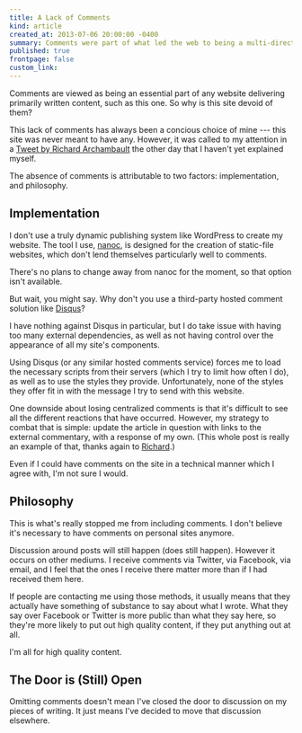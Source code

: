 ```yaml
---
title: A Lack of Comments
kind: article
created_at: 2013-07-06 20:00:00 -0400
summary: Comments were part of what led the web to being a multi-directional communications medium. So why don't I have any here?
published: true
frontpage: false
custom_link: 
---
```


<p class="article-intro">Comments are viewed as being an essential part of any website delivering primarily written content, such as this one. So why is this site devoid of them?</p>

This lack of comments has always been a concious choice of mine --- this site was never meant to have any. However, it was called to my attention in a [Tweet by Richard Archambault](https://twitter.com/richardmtl/status/353190233967296512) the other day that I haven't yet explained myself.

The absence of comments is attributable to two factors: implementation, and philosophy.

## Implementation

I don't use a truly dynamic publishing system like WordPress to create my website. The tool I use, [nanoc](http://nanoc.ws), is designed for the creation of static-file websites, which don't lend themselves particularly well to comments.

There's no plans to change away from nanoc for the moment, so that option isn't available.

But wait, you might say. Why don't you use a third-party hosted comment solution like [Disqus](http://disqus.com/)?

I have nothing against Disqus in particular, but I do take issue with having too many external dependencies, as well as not having control over the appearance of all my site's components.

Using Disqus (or any similar hosted comments service) forces me to load the necessary scripts from their servers (which I try to limit how often I do), as well as to use the styles they provide. Unfortunately, none of the styles they offer fit in with the message I try to send with this website.

One downside about losing centralized comments is that it's difficult to see all the different reactions that have occurred. However, my strategy to combat that is simple: update the article in question with links to the external commentary, with a response of my own. (This whole post is really an example of that, thanks again to [Richard](https://twitter.com/richardmtl).)

Even if I could have comments on the site in a technical manner which I agree with, I'm not sure I would.

## Philosophy

This is what's really stopped me from including comments. I don't believe it's necessary to have comments on personal sites anymore.

Discussion around posts will still happen (does still happen). However it occurs on other mediums. I receive comments via Twitter, via Facebook, via email, and I feel that the ones I receive there matter more than if I had received them here.

If people are contacting me using those methods, it usually means that they actually have something of substance to say about what I wrote. What they say over Facebook or Twitter is more public than what they say here, so they're more likely to put out high quality content, if they put anything out at all.

I'm all for high quality content.

## The Door is (Still) Open

Omitting comments doesn't mean I've closed the door to discussion on my pieces of writing. It just means I've decided to move that discussion elsewhere.